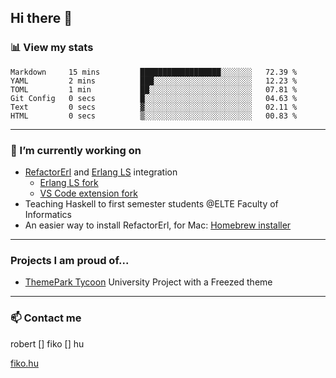 ## Hi there 👋

### 📊 View my stats

<!--START_SECTION:waka-->

```text
Markdown     15 mins         ██████████████████░░░░░░░   72.39 %
YAML         2 mins          ███░░░░░░░░░░░░░░░░░░░░░░   12.23 %
TOML         1 min           ██░░░░░░░░░░░░░░░░░░░░░░░   07.81 %
Git Config   0 secs          █░░░░░░░░░░░░░░░░░░░░░░░░   04.63 %
Text         0 secs          ▓░░░░░░░░░░░░░░░░░░░░░░░░   02.11 %
HTML         0 secs          ▒░░░░░░░░░░░░░░░░░░░░░░░░   00.83 %
```

<!--END_SECTION:waka-->


---

### 🔭 I’m currently working on
- [RefactorErl](https://plc.inf.elte.hu/erlang/) and [Erlang LS](https://erlang-ls.github.io) integration 
  - [Erlang LS fork](https://github.com/robertfiko/erlang_ls)
  - [VS Code extension fork](https://github.com/robertfiko/vscode)
- Teaching Haskell to first semester students @ELTE Faculty of Informatics
- An easier way to install RefactorErl, for Mac: [Homebrew installer](https://github.com/robertfiko/homebrew-referl-installer)

---
### Projects I am proud of...
- [ThemePark Tycoon](https://szofttech.inf.elte.hu/hall-of-fame/csip-42) University Project with a Freezed theme
---


### 📫 Contact me
robert [] fiko [] hu

[fiko.hu](https://fiko.hu)


<!--
**robertfiko/robertfiko** is a ✨ _special_ ✨ repository because its `README.md` (this file) appears on your GitHub profile.

Here are some ideas to get you started:

- 🔭 I’m currently working on ...
- 🌱 I’m currently learning ...
- 👯 I’m looking to collaborate on ...
- 🤔 I’m looking for help with ...
- 💬 Ask me about ...
- 📫 How to reach me: ...
- 😄 Pronouns: ...
- ⚡ Fun fact: ...
-->
